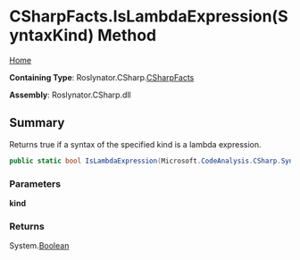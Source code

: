 # CSharpFacts\.IsLambdaExpression\(SyntaxKind\) Method

[Home](../../../../README.md)

**Containing Type**: Roslynator\.CSharp\.[CSharpFacts](../README.md)

**Assembly**: Roslynator\.CSharp\.dll

## Summary

Returns true if a syntax of the specified kind is a lambda expression\.

```csharp
public static bool IsLambdaExpression(Microsoft.CodeAnalysis.CSharp.SyntaxKind kind)
```

### Parameters

**kind**

### Returns

System\.[Boolean](https://docs.microsoft.com/en-us/dotnet/api/system.boolean)

